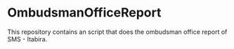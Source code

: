 # OmbudsmanOfficeReport
This repository contains an script that does the ombudsman office report of SMS - Itabira.
